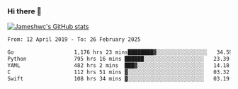 ### Hi there 👋

[![Jameshwc's GitHub stats](https://github-readme-stats.vercel.app/api?username=jameshwc)](https://github.com/anuraghazra/github-readme-stats)

<!--START_SECTION:waka-->

```txt
From: 12 April 2019 - To: 26 February 2025

Go                   1,176 hrs 23 mins████████▓░░░░░░░░░░░░░░░░   34.59 %
Python               795 hrs 16 mins ██████░░░░░░░░░░░░░░░░░░░   23.39 %
YAML                 482 hrs 2 mins  ███▓░░░░░░░░░░░░░░░░░░░░░   14.18 %
C                    112 hrs 51 mins ▓░░░░░░░░░░░░░░░░░░░░░░░░   03.32 %
Swift                108 hrs 34 mins ▓░░░░░░░░░░░░░░░░░░░░░░░░   03.19 %
```

<!--END_SECTION:waka-->